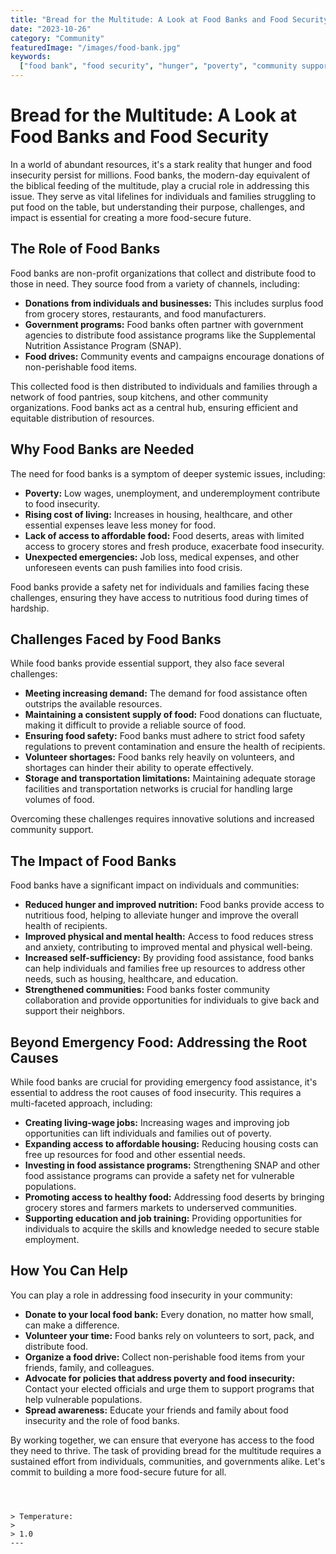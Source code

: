 ```yaml
---
title: "Bread for the Multitude: A Look at Food Banks and Food Security"
date: "2023-10-26"
category: "Community"
featuredImage: "/images/food-bank.jpg"
keywords:
  ["food bank", "food security", "hunger", "poverty", "community support"]
---
```


# Bread for the Multitude: A Look at Food Banks and Food Security

In a world of abundant resources, it's a stark reality that hunger and food insecurity persist for millions. Food banks, the modern-day equivalent of the biblical feeding of the multitude, play a crucial role in addressing this issue. They serve as vital lifelines for individuals and families struggling to put food on the table, but understanding their purpose, challenges, and impact is essential for creating a more food-secure future.

## The Role of Food Banks

Food banks are non-profit organizations that collect and distribute food to those in need. They source food from a variety of channels, including:

- **Donations from individuals and businesses:** This includes surplus food from grocery stores, restaurants, and food manufacturers.
- **Government programs:** Food banks often partner with government agencies to distribute food assistance programs like the Supplemental Nutrition Assistance Program (SNAP).
- **Food drives:** Community events and campaigns encourage donations of non-perishable food items.

This collected food is then distributed to individuals and families through a network of food pantries, soup kitchens, and other community organizations. Food banks act as a central hub, ensuring efficient and equitable distribution of resources.

## Why Food Banks are Needed

The need for food banks is a symptom of deeper systemic issues, including:

- **Poverty:** Low wages, unemployment, and underemployment contribute to food insecurity.
- **Rising cost of living:** Increases in housing, healthcare, and other essential expenses leave less money for food.
- **Lack of access to affordable food:** Food deserts, areas with limited access to grocery stores and fresh produce, exacerbate food insecurity.
- **Unexpected emergencies:** Job loss, medical expenses, and other unforeseen events can push families into food crisis.

Food banks provide a safety net for individuals and families facing these challenges, ensuring they have access to nutritious food during times of hardship.

## Challenges Faced by Food Banks

While food banks provide essential support, they also face several challenges:

- **Meeting increasing demand:** The demand for food assistance often outstrips the available resources.
- **Maintaining a consistent supply of food:** Food donations can fluctuate, making it difficult to provide a reliable source of food.
- **Ensuring food safety:** Food banks must adhere to strict food safety regulations to prevent contamination and ensure the health of recipients.
- **Volunteer shortages:** Food banks rely heavily on volunteers, and shortages can hinder their ability to operate effectively.
- **Storage and transportation limitations:** Maintaining adequate storage facilities and transportation networks is crucial for handling large volumes of food.

Overcoming these challenges requires innovative solutions and increased community support.

## The Impact of Food Banks

Food banks have a significant impact on individuals and communities:

- **Reduced hunger and improved nutrition:** Food banks provide access to nutritious food, helping to alleviate hunger and improve the overall health of recipients.
- **Improved physical and mental health:** Access to food reduces stress and anxiety, contributing to improved mental and physical well-being.
- **Increased self-sufficiency:** By providing food assistance, food banks can help individuals and families free up resources to address other needs, such as housing, healthcare, and education.
- **Strengthened communities:** Food banks foster community collaboration and provide opportunities for individuals to give back and support their neighbors.

## Beyond Emergency Food: Addressing the Root Causes

While food banks are crucial for providing emergency food assistance, it's essential to address the root causes of food insecurity. This requires a multi-faceted approach, including:

- **Creating living-wage jobs:** Increasing wages and improving job opportunities can lift individuals and families out of poverty.
- **Expanding access to affordable housing:** Reducing housing costs can free up resources for food and other essential needs.
- **Investing in food assistance programs:** Strengthening SNAP and other food assistance programs can provide a safety net for vulnerable populations.
- **Promoting access to healthy food:** Addressing food deserts by bringing grocery stores and farmers markets to underserved communities.
- **Supporting education and job training:** Providing opportunities for individuals to acquire the skills and knowledge needed to secure stable employment.

## How You Can Help

You can play a role in addressing food insecurity in your community:

- **Donate to your local food bank:** Every donation, no matter how small, can make a difference.
- **Volunteer your time:** Food banks rely on volunteers to sort, pack, and distribute food.
- **Organize a food drive:** Collect non-perishable food items from your friends, family, and colleagues.
- **Advocate for policies that address poverty and food insecurity:** Contact your elected officials and urge them to support programs that help vulnerable populations.
- **Spread awareness:** Educate your friends and family about food insecurity and the role of food banks.

By working together, we can ensure that everyone has access to the food they need to thrive. The task of providing bread for the multitude requires a sustained effort from individuals, communities, and governments alike. Let's commit to building a more food-secure future for all.

```



> Temperature:
>
> 1.0
---

```

